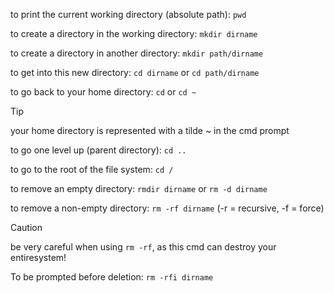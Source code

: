 to print the current working directory (absolute path): `pwd`    

to create a directory in the working directory: `mkdir dirname`  

to create a directory in another directory: `mkdir path/dirname`

to get into this new directory: `cd dirname`  or `cd path/dirname`  

to go back to your home directory: `cd` or `cd ~`  

>[!tip]
>your home directory is represented with a tilde ~ in the cmd prompt

to go one level up (parent directory): `cd ..`  

to go to the root of the file system: `cd /`  

to remove an empty directory: `rmdir dirname` or `rm -d dirname`

to remove a non-empty directory: `rm -rf dirname` (-r = recursive, -f = force)  

>[!caution]
>be very careful when using `rm -rf`, as this cmd can destroy your entiresystem!

To be prompted before deletion: `rm -rfi dirname`
